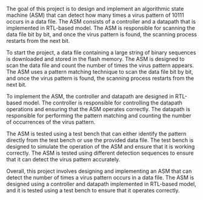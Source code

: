 The goal of this project is to design and implement an algorithmic state machine (ASM) that can detect how many times a virus pattern of 10111 occurs in a data file. The ASM consists of a controller and a datapath that is implemented in RTL-based model. The ASM is responsible for scanning the data file bit by bit, and once the virus pattern is found, the scanning process restarts from the next bit.

To start the project, a data file containing a large string of binary sequences is downloaded and stored in the flash memory. The ASM is designed to scan the data file and count the number of times the virus pattern appears. The ASM uses a pattern matching technique to scan the data file bit by bit, and once the virus pattern is found, the scanning process restarts from the next bit.

To implement the ASM, the controller and datapath are designed in RTL-based model. The controller is responsible for controlling the datapath operations and ensuring that the ASM operates correctly. The datapath is responsible for performing the pattern matching and counting the number of occurrences of the virus pattern.

The ASM is tested using a test bench that can either identify the pattern directly from the test bench or use the provided data file. The test bench is designed to simulate the operation of the ASM and ensure that it is working correctly. The ASM is tested using different detection sequences to ensure that it can detect the virus pattern accurately.

Overall, this project involves designing and implementing an ASM that can detect the number of times a virus pattern occurs in a data file. The ASM is designed using a controller and datapath implemented in RTL-based model, and it is tested using a test bench to ensure that it operates correctly.
